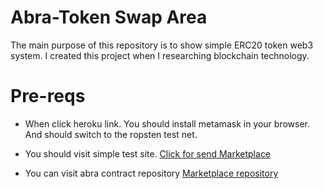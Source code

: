 # Abra-Token Swap Area

The main purpose of this repository is to show simple ERC20 token web3 system. I created this project when I researching blockchain technology.

# Pre-reqs

- When click heroku link. You should install metamask in your browser. And should switch to the ropsten test net.

- You should visit simple test site.
  [Click for send Marketplace](https://abra-token.herokuapp.com/)

- You can visit abra contract repository
  [Marketplace repository](https://github.com/alifarukm/abra-contract)
